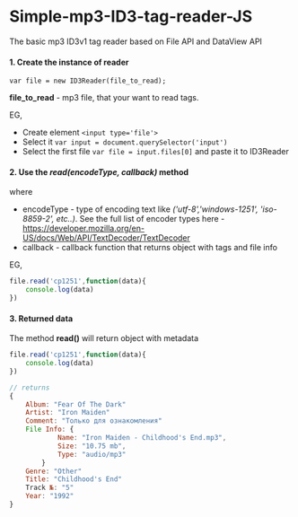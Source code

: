 # Simple-mp3-ID3-tag-reader-JS
The basic mp3 ID3v1 tag reader based on File API and DataView API


#### 1. Create the instance of reader
```    
var file = new ID3Reader(file_to_read);
```
__file_to_read__ - mp3 file, that your want to read tags. 

EG, 
- Create element `<input type='file'>` 
- Select it ```var input = document.querySelector('input')```
- Select the first file ```var file = input.files[0]``` and paste it to ID3Reader

#### 2. Use the *__read(encodeType, callback)__* method
where
- encodeType - type of encoding text like *('utf-8','windows-1251', 'iso-8859-2', etc..)*. See the full list of encoder types here - https://developer.mozilla.org/en-US/docs/Web/API/TextDecoder/TextDecoder 
- callback - callback function that returns object with tags and file info

EG,
```js
file.read('cp1251',function(data){
    console.log(data)
})
```
#### 3. Returned data
The method __read()__ will return object with metadata

```js
file.read('cp1251',function(data){
    console.log(data)
})

// returns
{
    Album: "Fear Of The Dark"
    Artist: "Iron Maiden"
    Comment: "Только для ознакомления"
    File Info: {
            Name: "Iron Maiden - Childhood's End.mp3", 
            Size: "10.75 mb", 
            Type: "audio/mp3"
        }
    Genre: "Other"
    Title: "Childhood's End"
    Track №: "5"
    Year: "1992"
}
```
